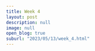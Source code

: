 ```yaml
---
title: Week 4
layout: post
description: null
image: null
open_blog: true
suburl: "2023/05/13/week_4.html"
---
```

